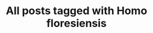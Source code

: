 ---
layout: tag
title: "All posts tagged with Homo floresiensis"
permalink: /weblog/tags/homo-floresiensis/
taxonomy: Homo floresiensis
---